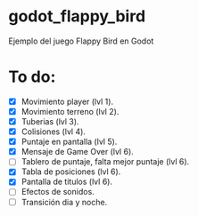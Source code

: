 # godot_flappy_bird

Ejemplo del juego Flappy Bird en Godot

# To do:

- [x] Movimiento player (lvl 1).
- [x] Movimiento terreno (lvl 2).
- [x] Tuberias (lvl 3).
- [x] Colisiones (lvl 4).
- [x] Puntaje en pantalla (lvl 5).
- [x] Mensaje de Game Over (lvl 6).
- [ ] Tablero de puntaje, falta mejor puntaje (lvl 6). 
- [x] Tabla de posiciones (lvl 6).
- [x] Pantalla de titulos (lvl 6).
- [ ] Efectos de sonidos.
- [ ] Transición dia y noche.
